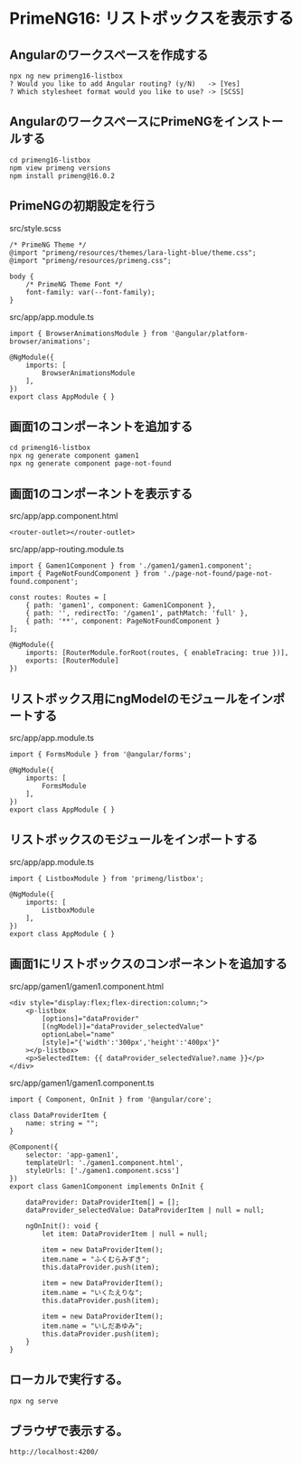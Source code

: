 # PrimeNG16: リストボックスを表示する

## Angularのワークスペースを作成する

```
npx ng new primeng16-listbox
? Would you like to add Angular routing? (y/N)   -> [Yes]
? Which stylesheet format would you like to use? -> [SCSS]
```

## AngularのワークスペースにPrimeNGをインストールする

```
cd primeng16-listbox
npm view primeng versions
npm install primeng@16.0.2
```

## PrimeNGの初期設定を行う

src/style.scss
```
/* PrimeNG Theme */
@import "primeng/resources/themes/lara-light-blue/theme.css";
@import "primeng/resources/primeng.css";

body {
    /* PrimeNG Theme Font */
    font-family: var(--font-family);
}
```

src/app/app.module.ts
```
import { BrowserAnimationsModule } from '@angular/platform-browser/animations';

@NgModule({
    imports: [
        BrowserAnimationsModule
    ],
})
export class AppModule { }
```

## 画面1のコンポーネントを追加する

```
cd primeng16-listbox
npx ng generate component gamen1
npx ng generate component page-not-found
```

## 画面1のコンポーネントを表示する

src/app/app.component.html
```
<router-outlet></router-outlet>
```

src/app/app-routing.module.ts
```
import { Gamen1Component } from './gamen1/gamen1.component';
import { PageNotFoundComponent } from './page-not-found/page-not-found.component';

const routes: Routes = [
    { path: 'gamen1', component: Gamen1Component },
    { path: '', redirectTo: '/gamen1', pathMatch: 'full' },
    { path: '**', component: PageNotFoundComponent }
];

@NgModule({
    imports: [RouterModule.forRoot(routes, { enableTracing: true })],
    exports: [RouterModule]
})
```

## リストボックス用にngModelのモジュールをインポートする

src/app/app.module.ts
```
import { FormsModule } from '@angular/forms';

@NgModule({
    imports: [
        FormsModule
    ],
})
export class AppModule { }
```

## リストボックスのモジュールをインポートする

src/app/app.module.ts
```
import { ListboxModule } from 'primeng/listbox';

@NgModule({
    imports: [
        ListboxModule
    ],
})
export class AppModule { }
```

## 画面1にリストボックスのコンポーネントを追加する

src/app/gamen1/gamen1.component.html
```
<div style="display:flex;flex-direction:column;">
    <p-listbox
        [options]="dataProvider"
        [(ngModel)]="dataProvider_selectedValue"
        optionLabel="name"
        [style]="{'width':'300px','height':'400px'}"
    ></p-listbox>
    <p>SelectedItem: {{ dataProvider_selectedValue?.name }}</p>
</div>
```

src/app/gamen1/gamen1.component.ts
```
import { Component, OnInit } from '@angular/core';

class DataProviderItem {
    name: string = "";
}

@Component({
    selector: 'app-gamen1',
    templateUrl: './gamen1.component.html',
    styleUrls: ['./gamen1.component.scss']
})
export class Gamen1Component implements OnInit {

    dataProvider: DataProviderItem[] = [];
    dataProvider_selectedValue: DataProviderItem | null = null;

    ngOnInit(): void {
        let item: DataProviderItem | null = null;

        item = new DataProviderItem();
        item.name = "ふくむらみずき";
        this.dataProvider.push(item);

        item = new DataProviderItem();
        item.name = "いくたえりな";
        this.dataProvider.push(item);

        item = new DataProviderItem();
        item.name = "いしだあゆみ";
        this.dataProvider.push(item);
    }
}
```

## ローカルで実行する。

```
npx ng serve
```

## ブラウザで表示する。

```
http://localhost:4200/
```
